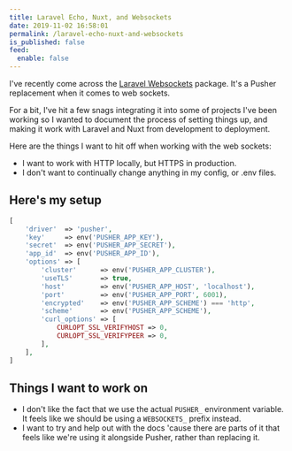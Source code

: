 ```yaml
---
title: Laravel Echo, Nuxt, and Websockets
date: 2019-11-02 16:58:01
permalink: /laravel-echo-nuxt-and-websockets
is_published: false
feed:
  enable: false
---
```


I've recently come across the [Laravel Websockets](https://docs.beyondco.de/laravel-websockets/) package. It's a Pusher replacement when it comes to web sockets.

For a bit, I've hit a few snags integrating it into some of projects I've been working so I wanted to document the process of setting things up, and making it work with Laravel and Nuxt from development to deployment.

Here are the things I want to hit off when working with the web sockets:
- I want to work with HTTP locally, but HTTPS in production.
- I don't want to continually change anything in my config, or .env files.

<!-- more -->

## Here's my setup

```php
[
    'driver'  => 'pusher',
    'key'     => env('PUSHER_APP_KEY'),
    'secret'  => env('PUSHER_APP_SECRET'),
    'app_id'  => env('PUSHER_APP_ID'),
    'options' => [
        'cluster'      => env('PUSHER_APP_CLUSTER'),
        'useTLS'       => true,
        'host'         => env('PUSHER_APP_HOST', 'localhost'),
        'port'         => env('PUSHER_APP_PORT', 6001),
        'encrypted'    => env('PUSHER_APP_SCHEME') === 'http',
        'scheme'       => env('PUSHER_APP_SCHEME'),
        'curl_options' => [
            CURLOPT_SSL_VERIFYHOST => 0,
            CURLOPT_SSL_VERIFYPEER => 0,
        ],
    ],
]
```


## Things I want to work on

- I don't like the fact that we use the actual `PUSHER_` environment variable. It feels like we should be using a `WEBSOCKETS_` prefix instead.
- I want to try and help out with the docs 'cause there are parts of it that feels like we're using it alongside Pusher, rather than replacing it.